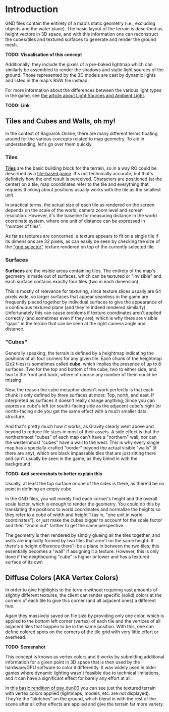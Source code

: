 # Introduction

GND files contain the entirety of a map's static geometry (i.e., excluding objects and the water plane). The basic layout of the terrain is described as height vectors in 3D space, and with this information one can reconstruct the cubes/tiles and textured surfaces to generate and render the ground mesh.

**TODO: Visualisation of this concept**

Additionally, they include the pixels of a pre-baked lightmap which can similarly be assembled to render the shadows and static light sources of the ground. Those represented by the 3D models are cast by dynamic lights and listed in the map's RSW file instead.

For more information about the differences between the various light types in the game, see [the article about Light Sources and Ambient Light]().

**TODO: Link**

## Tiles and Cubes and Walls, oh my!

In the context of Ragnarok Online, there are many different terms floating around for the various concepts related to map geometry. To aid in understanding, let's go over them quickly.

### Tiles

[**Tiles**](https://en.wikipedia.org/wiki/Tile) are the basic building block for the terrain, so in a way RO could be described as a [tile-based game](https://en.wikipedia.org/wiki/Tile-based_game). It's not technically accurate, but that's definitely how the end result is perceived. Characters are positioned (at the center) on a tile, map coordinates refer to the tile and everything that requires thinking about positions usually works with the tile as the smallest unit.

In practical terms, the actual size of each tile as rendered on the screen depends on the scale of the world, camera zoom level and screen resolution. However, it's the baseline for measuring distance in the world coordinate system, where one unit of distance can be expressed in "number of tiles".

As far as textures are concerned, a texture appears to fit on a single tile if its dimensions are 32 pixels, as can easily be seen by checking the size of the ["grid selector"](https://i.imgur.com/GBuVjXe.png) texture rendered on top of the currently selected tile.

### Surfaces

**Surfaces** are the visible areas containing tiles. The entirety of the map's geometry is made out of surfaces, which can be textured or "invisible" and each surface contains exactly four tiles (two in each dimension).

This is mostly of relevance for texturing, since texture slices usually are 64 pixels wide, so larger surfaces that appear seamless in the game are frequently pieced together by individual surfaces to give the appearance of a continuous textured plane (and they're indeed rendered similarly). Unfortunately this can cause problems if texture coordinates aren't applied correctly (and sometimes even if they are), which is why there are visible "gaps" in the terrain that can be seen at the right camera angle and distance.

### "Cubes"

Generally speaking, the terrain is defined by a heightmap indicating the positions of all four corners for any given tile. Each chunk of the heightmap (2x2 tiles) is sometimes called **cube**, which implies the presence of up to 6 surfaces: Two for the top and bottom of the cube, two to either side, and two to the front and back, where of course any number of them could be missing.

Now, the reason the cube metaphor doesn't work perfectly is that each chunk is only defined by *three* surfaces at most: Top, north, and east. If interpreted as surfaces it doesn't really change anything; Since you can express a cube's left (or south)-facing side as the adjacent cube's right (or north)-facing side you get the same effect with a much smaller data structure.

And that's pretty much how it works, as Gravity clearly went above and beyond to reduce file sizes in most of their assets. A side effect is that the northernmost "cubes" of each map can't have a "northern" wall, nor can the westernmost "cubes" have a wall to the west. This is why every single map has a specially-crafted "border" beyond the actual visible "walls" (if there are any), which are black impassable tiles that are just sitting there and can't usually be seen in the game, as they blend in with the background.

**TODO: Add screenshots to better explain this**

Usually, at least the top surface or one of the sides is there, as there'd be no point in defining an empty cube.

In the GND files, you will merely find each corner's height and the overall scale factor, which is enough to render the geometry. You could do this by translating the positions to world coordinates and normalize the heights so they refer to a cube of width and height 1 (as in, "one unit in world coordinates"), or just make the cubes bigger to account for the scale factor and then "zoom out" farther to get the same perspective.

The geometry is then rendered by simply glueing all the tiles together, and walls are implicitly formed by two tiles that aren't on the same height: If there's a height difference there'll be a plane in between the two tiles; this essentially becomes a "wall" if assigning it a texture. However, this is only done if the neighbouring "cube" is higher or lower and has a textured surface of its own

## Diffuse Colors (AKA Vertex Colors)

In order to give highlights to the terrain without requiring vast amounts of slightly different textures, the client can render specific (solid) colors at the corners of each tile to give this corner (and all adjacent ones) a different hue.

Again they massively saved on file size by providing only one color, which is applied to the bottom left corner (vertex) of each tile and the vertices of all adjacent tiles that happen to be in the same position. With this, one can define colored spots on the corners of the tile grid with very little effort or overhead.

**TODO: Screenshot**

This concept is known as vertex colors and it works by submitting additional information for a given point in 3D space that is then used by the hardware/GPU software to color it differently. It was widely used in older games where dynamic lighting wasn't feasible due to technical limitations, and it can have a significant effect for barely any effort at all:

In [this basic rendition of pay_dun00](](https://i.imgur.com/HWrzkEE.png)) you can see just the textured terrain with vertex colors applied (lightmaps, models, etc. are not displayed). They're the "blotches" on the ground, which blend in with the rest of the scene after all other effects are applied and give the terrain far more variety.

